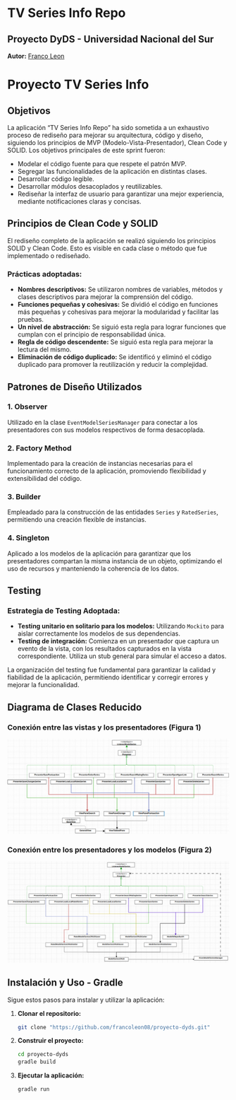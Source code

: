 # TV Series Info Repo

## Proyecto DyDS - Universidad Nacional del Sur

**Autor:** [Franco Leon](https://github.com/francoleon08)

# Proyecto TV Series Info

## Objetivos

La aplicación “TV Series Info Repo” ha sido sometida a un exhaustivo proceso de rediseño para mejorar su arquitectura, código y diseño, siguiendo los principios de MVP (Modelo-Vista-Presentador), Clean Code y SOLID. Los objetivos principales de este sprint fueron:

- Modelar el código fuente para que respete el patrón MVP.
- Segregar las funcionalidades de la aplicación en distintas clases.
- Desarrollar código legible.
- Desarrollar módulos desacoplados y reutilizables.
- Rediseñar la interfaz de usuario para garantizar una mejor experiencia, mediante notificaciones claras y concisas.

## Principios de Clean Code y SOLID

El rediseño completo de la aplicación se realizó siguiendo los principios SOLID y Clean Code. Esto es visible en cada clase o método que fue implementado o rediseñado.

### Prácticas adoptadas:

- **Nombres descriptivos:** Se utilizaron nombres de variables, métodos y clases descriptivos para mejorar la comprensión del código.
- **Funciones pequeñas y cohesivas:** Se dividió el código en funciones más pequeñas y cohesivas para mejorar la modularidad y facilitar las pruebas.
- **Un nivel de abstracción:** Se siguió esta regla para lograr funciones que cumplan con el principio de responsabilidad única.
- **Regla de código descendente:** Se siguió esta regla para mejorar la lectura del mismo.
- **Eliminación de código duplicado:** Se identificó y eliminó el código duplicado para promover la reutilización y reducir la complejidad.

## Patrones de Diseño Utilizados

### 1. Observer
Utilizado en la clase `EventModelSeriesManager` para conectar a los presentadores con sus modelos respectivos de forma desacoplada.

### 2. Factory Method
Implementado para la creación de instancias necesarias para el funcionamiento correcto de la aplicación, promoviendo flexibilidad y extensibilidad del código.

### 3. Builder
Empleadado para la construcción de las entidades `Series` y `RatedSeries`, permitiendo una creación flexible de instancias.

### 4. Singleton
Aplicado a los modelos de la aplicación para garantizar que los presentadores compartan la misma instancia de un objeto, optimizando el uso de recursos y manteniendo la coherencia de los datos.

## Testing

### Estrategia de Testing Adoptada:

- **Testing unitario en solitario para los modelos:** Utilizando `Mockito` para aislar correctamente los modelos de sus dependencias.
- **Testing de integración:** Comienza en un presentador que captura un evento de la vista, con los resultados capturados en la vista correspondiente. Utiliza un stub general para simular el acceso a datos.

La organización del testing fue fundamental para garantizar la calidad y fiabilidad de la aplicación, permitiendo identificar y corregir errores y mejorar la funcionalidad.

## Diagrama de Clases Reducido

### Conexión entre las vistas y los presentadores (Figura 1)

![Figura 1](assets/MV.png)

### Conexión entre los presentadores y los modelos (Figura 2)

![Figura 2](assets/MP.png)

## Instalación y Uso - Gradle

Sigue estos pasos para instalar y utilizar la aplicación:

1. **Clonar el repositorio:**
   ```bash
   git clone "https://github.com/francoleon08/proyecto-dyds.git"
   ```
2. **Construir el proyecto:**
   ```bash
   cd proyecto-dyds
   gradle build
   ```
3. **Ejecutar la aplicación:**
   ```bash
   gradle run
   ```